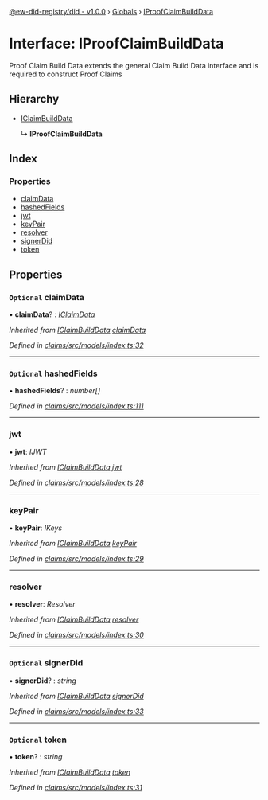[@ew-did-registry/did - v1.0.0](../README.md) › [Globals](../globals.md) › [IProofClaimBuildData](iproofclaimbuilddata.md)

# Interface: IProofClaimBuildData

Proof Claim Build Data extends the general Claim Build Data
interface and is required to construct Proof Claims

## Hierarchy

* [IClaimBuildData](iclaimbuilddata.md)

  ↳ **IProofClaimBuildData**

## Index

### Properties

* [claimData](iproofclaimbuilddata.md#optional-claimdata)
* [hashedFields](iproofclaimbuilddata.md#optional-hashedfields)
* [jwt](iproofclaimbuilddata.md#jwt)
* [keyPair](iproofclaimbuilddata.md#keypair)
* [resolver](iproofclaimbuilddata.md#resolver)
* [signerDid](iproofclaimbuilddata.md#optional-signerdid)
* [token](iproofclaimbuilddata.md#optional-token)

## Properties

### `Optional` claimData

• **claimData**? : *[IClaimData](iclaimdata.md)*

*Inherited from [IClaimBuildData](iclaimbuilddata.md).[claimData](iclaimbuilddata.md#optional-claimdata)*

*Defined in [claims/src/models/index.ts:32](https://github.com/energywebfoundation/ew-did-registry/blob/57502c6/packages/claims/src/models/index.ts#L32)*

___

### `Optional` hashedFields

• **hashedFields**? : *number[]*

*Defined in [claims/src/models/index.ts:111](https://github.com/energywebfoundation/ew-did-registry/blob/57502c6/packages/claims/src/models/index.ts#L111)*

___

###  jwt

• **jwt**: *IJWT*

*Inherited from [IClaimBuildData](iclaimbuilddata.md).[jwt](iclaimbuilddata.md#jwt)*

*Defined in [claims/src/models/index.ts:28](https://github.com/energywebfoundation/ew-did-registry/blob/57502c6/packages/claims/src/models/index.ts#L28)*

___

###  keyPair

• **keyPair**: *IKeys*

*Inherited from [IClaimBuildData](iclaimbuilddata.md).[keyPair](iclaimbuilddata.md#keypair)*

*Defined in [claims/src/models/index.ts:29](https://github.com/energywebfoundation/ew-did-registry/blob/57502c6/packages/claims/src/models/index.ts#L29)*

___

###  resolver

• **resolver**: *Resolver*

*Inherited from [IClaimBuildData](iclaimbuilddata.md).[resolver](iclaimbuilddata.md#resolver)*

*Defined in [claims/src/models/index.ts:30](https://github.com/energywebfoundation/ew-did-registry/blob/57502c6/packages/claims/src/models/index.ts#L30)*

___

### `Optional` signerDid

• **signerDid**? : *string*

*Inherited from [IClaimBuildData](iclaimbuilddata.md).[signerDid](iclaimbuilddata.md#optional-signerdid)*

*Defined in [claims/src/models/index.ts:33](https://github.com/energywebfoundation/ew-did-registry/blob/57502c6/packages/claims/src/models/index.ts#L33)*

___

### `Optional` token

• **token**? : *string*

*Inherited from [IClaimBuildData](iclaimbuilddata.md).[token](iclaimbuilddata.md#optional-token)*

*Defined in [claims/src/models/index.ts:31](https://github.com/energywebfoundation/ew-did-registry/blob/57502c6/packages/claims/src/models/index.ts#L31)*
